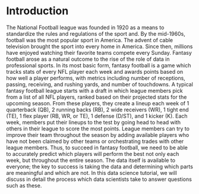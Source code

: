 # Introduction
The National Football league was founded in 1920 as a means to standardize the rules and regulations of the sport and. By the mid-1960s, football was the most popular sport in America. The advent of cable television brought the sport into every home in America. Since then, millions have enjoyed watching their favorite teams compete every Sunday.
Fantasy football arose as a natural outcome to the rise of the role of data in professional sports. In its most basic form, fantasy football is a game which tracks stats of every NFL player each week and awards points based on how well a player performs, with metrics including number of receptions, passing, receiving, and rushing yards, and number of touchdowns. A typical fantasy football league starts with a draft in which league members pick from a list of all NFL players, ranked based on their projected stats for the upcoming season. From these players, they create a lineup each week of 1 quarterback (QB), 2 running backs (RB), 2 wide receivers (WR), 1 tight end (TE), 1 flex player (RB, WR, or TE), 1 defense (D/ST), and 1 kicker (K). Each week, members put their lineups to the test by going head to head with others in their league to score the most points. League members can try to improve their team throughout the season by adding available players who have not been claimed by other teams or orchestrating trades with other league members.
Thus, to succeed in fantasy football, we need to be able to accurately predict which players will perform the best not only each week, but throughout the entire season. The data itself is available to everyone; the key to success is taking the data and determining which parts are meaningful and which are not. In this data science tutorial, we will discuss in detail the process which data scientists take to answer questions such as these.


